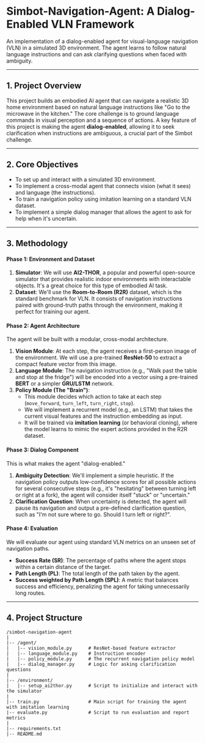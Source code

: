 # Simbot-Navigation-Agent: A Dialog-Enabled VLN Framework

An implementation of a dialog-enabled agent for visual-language navigation (VLN) in a simulated 3D environment. The agent learns to follow natural language instructions and can ask clarifying questions when faced with ambiguity.

---

## 1. Project Overview

This project builds an embodied AI agent that can navigate a realistic 3D home environment based on natural language instructions like "Go to the microwave in the kitchen." The core challenge is to ground language commands in visual perception and a sequence of actions. A key feature of this project is making the agent **dialog-enabled**, allowing it to seek clarification when instructions are ambiguous, a crucial part of the Simbot challenge.

---

## 2. Core Objectives

-   To set up and interact with a simulated 3D environment.
-   To implement a cross-modal agent that connects vision (what it sees) and language (the instructions).
-   To train a navigation policy using imitation learning on a standard VLN dataset.
-   To implement a simple dialog manager that allows the agent to ask for help when it's uncertain.

---

## 3. Methodology

#### Phase 1: Environment and Dataset

1.  **Simulator**: We will use **AI2-THOR**, a popular and powerful open-source simulator that provides realistic indoor environments with interactable objects. It's a great choice for this type of embodied AI task.
2.  **Dataset**: We'll use the **Room-to-Room (R2R)** dataset, which is the standard benchmark for VLN. It consists of navigation instructions paired with ground-truth paths through the environment, making it perfect for training our agent.

#### Phase 2: Agent Architecture

The agent will be built with a modular, cross-modal architecture.

1.  **Vision Module**: At each step, the agent receives a first-person image of the environment. We will use a pre-trained **ResNet-50** to extract a compact feature vector from this image.
2.  **Language Module**: The navigation instruction (e.g., "Walk past the table and stop at the fridge") will be encoded into a vector using a pre-trained **BERT** or a simpler **GRU/LSTM** network.
3.  **Policy Module (The "Brain")**:
    -   This module decides which action to take at each step (`move_forward`, `turn_left`, `turn_right`, `stop`).
    -   We will implement a recurrent model (e.g., an LSTM) that takes the current visual features and the instruction embedding as input.
    -   It will be trained via **imitation learning** (or behavioral cloning), where the model learns to mimic the expert actions provided in the R2R dataset.

#### Phase 3: Dialog Component

This is what makes the agent "dialog-enabled."

1.  **Ambiguity Detection**: We'll implement a simple heuristic. If the navigation policy outputs low-confidence scores for all possible actions for several consecutive steps (e.g., it's "hesitating" between turning left or right at a fork), the agent will consider itself "stuck" or "uncertain."
2.  **Clarification Question**: When uncertainty is detected, the agent will pause its navigation and output a pre-defined clarification question, such as "I'm not sure where to go. Should I turn left or right?".

#### Phase 4: Evaluation

We will evaluate our agent using standard VLN metrics on an unseen set of navigation paths.

-   **Success Rate (SR)**: The percentage of paths where the agent stops within a certain distance of the target.
-   **Path Length (PL)**: The total length of the path taken by the agent.
-   **Success weighted by Path Length (SPL)**: A metric that balances success and efficiency, penalizing the agent for taking unnecessarily long routes.

---

## 4. Project Structure
```text
/simbot-navigation-agent
|
|-- /agent/
|   |-- vision_module.py      # ResNet-based feature extractor
|   |-- language_module.py    # Instruction encoder
|   |-- policy_module.py      # The recurrent navigation policy model
|   |-- dialog_manager.py     # Logic for asking clarification questions
|
|-- /environment/
|   |-- setup_ai2thor.py      # Script to initialize and interact with the simulator
|
|-- train.py                  # Main script for training the agent with imitation learning
|-- evaluate.py               # Script to run evaluation and report metrics
|
|-- requirements.txt
|-- README.md
```

